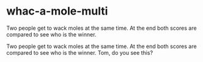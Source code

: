 # whac-a-mole-multi
Two people get to wack moles at the same time. At the end both scores are compared to see who is the winner. 

Two people get to wack moles at the same time. At the end both scores are compared to see who is the winner.
Tom, do you see this?
